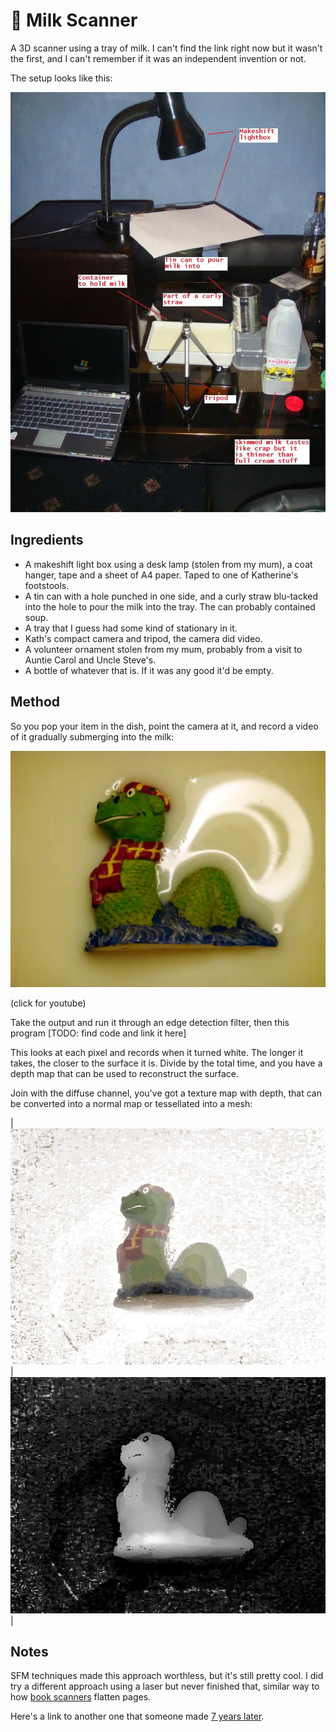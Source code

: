 # 🥛 Milk Scanner

A 3D scanner using a tray of milk. I can't find the link right now but it 
wasn't the first, and I can't remember if it was an independent invention or
not.

The setup looks like this:

![3D scanner](3dscanner.webp)

## Ingredients

* A makeshift light box using a desk lamp (stolen from my mum), a coat hanger,
  tape and a sheet of A4 paper. Taped to one of Katherine's footstools.
* A tin can with a hole punched in one side, and a curly straw blu-tacked into
  the hole to pour the milk into the tray. The can probably contained soup.
* A tray that I guess had some kind of stationary in it.
* Kath's compact camera and tripod, the camera did video.
* A volunteer ornament stolen from my mum, probably from a visit to Auntie
  Carol and Uncle Steve's.
* A bottle of whatever that is. If it was any good it'd be empty.

## Method

So you pop your item in the dish, point the camera at it, and record a video of
it gradually submerging into the milk:

[![screenshot](milkscan1.webp)](https://youtu.be/XBiYmA2Ik9M)

(click for youtube)

Take the output and run it through an edge detection filter, then this program 
[TODO: find code and link it here]

This looks at each pixel and records when it turned white. The longer it takes,
the closer to the surface it is. Divide by the total time, and you have a depth
map that can be used to reconstruct the surface.

Join with the diffuse channel, you've got a texture map with depth, that can be
converted into a normal map or tessellated into a mesh:

| ![output](output.webp) | ![alpha channel](output_alpha.webp) |

## Notes

SFM techniques made this approach worthless, but it's still pretty cool. I did
try a different approach using a laser but never finished that, similar way to
how [book scanners](../../../2018/09/scanner) flatten pages.

Here's a link to another one that someone made
[7 years later](https://hackaday.com/2016/04/16/milk-based-3d-scanner/).


